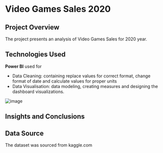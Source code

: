 #  Video Games Sales 2020

 ## Project Overview
 
The project presents an analysis of Video Games Sales for 2020 year. 

## Technologies Used

  
**Power BI** used for
- Data Cleaning: containing replace values for correct format, change format of date and calculate values for proper units
- Data Visualisation: data modeling, creating measures and designing the dashboard visualizations.
  

![image](https://github.com/user-attachments/assets/a81d138c-0325-4cbb-8ba8-fa4d7c8731f4)

## Insights and Conclusions


## Data Source
    
The dataset was sourced from kaggle.com








